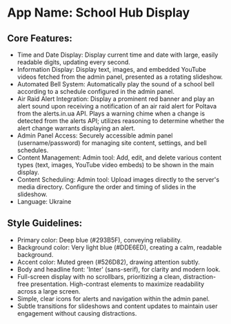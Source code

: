 # **App Name**: School Hub Display

## Core Features:

- Time and Date Display: Display current time and date with large, easily readable digits, updating every second.
- Information Display: Display text, images, and embedded YouTube videos fetched from the admin panel, presented as a rotating slideshow.
- Automated Bell System: Automatically play the sound of a school bell according to a schedule configured in the admin panel.
- Air Raid Alert Integration: Display a prominent red banner and play an alert sound upon receiving a notification of an air raid alert for Poltava from the alerts.in.ua API. Plays a warning chime when a change is detected from the alerts API; utilizes reasoning to determine whether the alert change warrants displaying an alert.
- Admin Panel Access: Securely accessible admin panel (username/password) for managing site content, settings, and bell schedules.
- Content Management: Admin tool: Add, edit, and delete various content types (text, images, YouTube video embeds) to be shown in the main display.
- Content Scheduling: Admin tool: Upload images directly to the server's media directory. Configure the order and timing of slides in the slideshow.
- Language: Ukraine

## Style Guidelines:

- Primary color: Deep blue (#293B5F), conveying reliability.
- Background color: Very light blue (#DDE6ED), creating a calm, readable background.
- Accent color: Muted green (#526D82), drawing attention subtly.
- Body and headline font: 'Inter' (sans-serif), for clarity and modern look.
- Full-screen display with no scrollbars, prioritizing a clean, distraction-free presentation. High-contrast elements to maximize readability across a large screen.
- Simple, clear icons for alerts and navigation within the admin panel.
- Subtle transitions for slideshows and content updates to maintain user engagement without causing distractions.